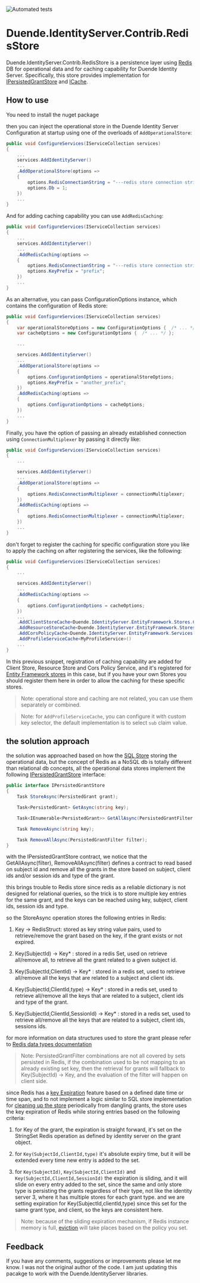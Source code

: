 ![Automated tests](https://github.com/brnn8r/Duende.IdentityServer.Contrib.RedisStore/workflows/Automated%20tests/badge.svg)

# Duende.IdentityServer.Contrib.RedisStore

Duende.IdentityServer.Contrib.RedisStore is a persistence layer using [Redis](https://redis.io) DB for operational data and for caching capability for Duende Identity Server. Specifically, this store provides implementation for [IPersistedGrantStore](http://docs.identityserver.io/en/release/topics/deployment.html#operational-data) and [ICache<T>](http://docs.identityserver.io/en/release/topics/startup.html#caching).

## How to use

You need to install the nuget package

then you can inject the operational store in the Duende Identity Server Configuration at startup using one of the overloads of `AddOperationalStore`:

```csharp
public void ConfigureServices(IServiceCollection services)
{
    ...
    services.AddIdentityServer()
    ...
    .AddOperationalStore(options =>
    {
        options.RedisConnectionString = "---redis store connection string---";
        options.Db = 1;
    })
    ...
}
```

And for adding caching capability you can use `AddRedisCaching`:

```csharp
public void ConfigureServices(IServiceCollection services)
{
    ...
    services.AddIdentityServer()
    ...
    .AddRedisCaching(options =>
    {
        options.RedisConnectionString = "---redis store connection string---";
        options.KeyPrefix = "prefix";
    })
    ...
}
```

As an alternative, you can pass ConfigurationOptions instance, which contains the configuration of Redis store:

```csharp
public void ConfigureServices(IServiceCollection services)
{
    var operationalStoreOptions = new ConfigurationOptions {  /* ... */ };
    var cacheOptions = new ConfigurationOptions {  /* ... */ };

    ...

    services.AddIdentityServer()
    ...
    .AddOperationalStore(options =>
    {
        options.ConfigurationOptions = operationalStoreOptions;
        options.KeyPrefix = "another_prefix";
    })
    .AddRedisCaching(options =>
    {
        options.ConfigurationOptions = cacheOptions;
    })
    ...
}
```

Finally, you have the option of passing an already established connection using `ConnectionMultiplexer` by passing it directly like:

```csharp
public void ConfigureServices(IServiceCollection services)
{
    ...

    services.AddIdentityServer()
    ...
    .AddOperationalStore(options =>
    {
        options.RedisConnectionMultiplexer = connectionMultiplexer;
    })
    .AddRedisCaching(options =>
    {
        options.RedisConnectionMultiplexer = connectionMultiplexer;
    })
    ...
}
```

don't forget to register the caching for specific configuration store you like to apply the caching on after registering the services, like the following:

```csharp
public void ConfigureServices(IServiceCollection services)
{
    ...

    services.AddIdentityServer()
    ...
    .AddRedisCaching(options =>
    {
        options.ConfigurationOptions = cacheOptions;
    })
    ...
    .AddClientStoreCache<Duende.IdentityServer.EntityFramework.Stores.ClientStore>()
    .AddResourceStoreCache<Duende.IdentityServer.EntityFramework.Stores.ResourceStore>()
    .AddCorsPolicyCache<Duende.IdentityServer.EntityFramework.Services.CorsPolicyService>()
    .AddProfileServiceCache<MyProfileService>()
    ...
}

```

In this previous snippet, registration of caching capability are added for Client Store, Resource Store and Cors Policy Service, and it's registered for [Entity Framework stores](https://github.com/IdentityServer/Duende.IdentityServer/tree/main/src/EntityFramework.Storage) in this case, but if you have your own Stores you should register them here in order to allow the caching for these specific stores.

> Note: operational store and caching are not related, you can use them separately or combined.

> Note: for `AddProfileServiceCache`, you can configure it with custom key selector, the default implementation is to select `sub` claim value.

## the solution approach

the solution was approached based on how the [SQL Store](https://github.com/IdentityServer/Duende.IdentityServer/tree/main/src/EntityFramework.Storage) storing the operational data, but the concept of Redis as a NoSQL db is totally different than relational db concepts, all the operational data stores implement the following [IPersistedGrantStore](https://github.com/IdentityServer/Duende.IdentityServer/blob/main/src/Storage/src/Stores/IPersistedGrantStore.cs) interface:

```csharp
public interface IPersistedGrantStore
{
    Task StoreAsync(PersistedGrant grant);

    Task<PersistedGrant> GetAsync(string key);

    Task<IEnumerable<PersistedGrant>> GetAllAsync(PersistedGrantFilter filter);

    Task RemoveAsync(string key);

    Task RemoveAllAsync(PersistedGrantFilter filter);
}
```

with the IPersistedGrantStore contract, we notice that the GetAllAsync(filter), RemoveAllAsync(filter) defines a contract to read based on subject id and remove all the grants in the store based on subject, client ids and/or session ids and type of the grant.

this brings trouble to Redis store since redis as a reliable dictionary is not designed for relational queries, so the trick is to store multiple key entries for the same grant, and the keys can be reached using key, subject, client ids, session ids and type.

so the StoreAsync operation stores the following entries in Redis:

1. Key -> RedisStruct: stored as key string value pairs, used to retrieve/remove the grant based on the key, if the grant exists or not expired.

1. Key(SubjectId) -> Key\* : stored in a redis Set, used on retrieve all/remove all, to retrieve all the grant related to a given subject id.

1. Key(SubjectId,ClientId) -> Key\* : stored in a redis set, used to retrieve all/remove all the keys that are related to a subject and client ids.

1. Key(SubjectId,ClientId,type) -> Key\* : stored in a redis set, used to retrieve all/remove all the keys that are related to a subject, client ids and type of the grant.

1. Key(SubjectId,ClientId,SessionId) -> Key\* : stored in a redis set, used to retrieve all/remove all the keys that are related to a subject, client ids, sessions ids.

for more information on data structures used to store the grant please refer to [Redis data types documentation](https://redis.io/topics/data-types)

> Note: PersistedGrantFilter combinations are not all covered by sets persisted in Redis, if the combination used to be not mapping to an already existing set key, then the retrieval for grants will fallback to Key(SubjectId) -> Key, and the evaluation of the filter will happen on client side.

since Redis has a [key Expiration](https://redis.io/commands/expire) feature based on a defined date time or time span, and to not implement a logic similar to SQL store implementation for [cleaning up the store](http://docs.identityserver.io/en/release/quickstarts/8_entity_framework.html) periodically from dangling grants, the store uses the key expiration of Redis while storing entries based on the following criteria:

1. for Key of the grant, the expiration is straight forward, it's set on the StringSet Redis operation as defined by identity server on the grant object.

1. for `Key(SubjectId,ClientId,type)` it's absolute expiry time, but it will be extended every time new entry is added to the set.

1. for `Key(SubjectId)`, `Key(SubjectId,ClientId)` and `Key(SubjectId,ClientId,SessionId)` the expiration is sliding, and it will slide on every entry added to the set, since the same and only store type is persisting the grants regardless of their type, not like the identity server 3, where it has multiple stores for each grant type. and we are setting expiration for Key(SubjectId,clientId,type) since this set for the same grant type, and client, so the keys are consistent here.

> Note: because of the sliding expiration mechanism, if Redis instance memory is full, [eviction](https://redis.io/topics/lru-cache) will take places based on the policy you set.

## Feedback

If you have any comments, suggestions or improvements please let me know. I was not the original author of the code. I am just updating this pacakge to work with the Duende.IdentityServer libraries.
